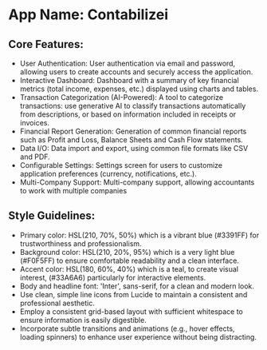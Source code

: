 # **App Name**: Contabilizei

## Core Features:

- User Authentication: User authentication via email and password, allowing users to create accounts and securely access the application.
- Interactive Dashboard: Dashboard with a summary of key financial metrics (total income, expenses, etc.) displayed using charts and tables.
- Transaction Categorization (AI-Powered): A tool to categorize transactions: use generative AI to classify transactions automatically from descriptions, or based on information included in receipts or invoices.
- Financial Report Generation: Generation of common financial reports such as Profit and Loss, Balance Sheets and Cash Flow statements.
- Data I/O: Data import and export, using common file formats like CSV and PDF.
- Configurable Settings: Settings screen for users to customize application preferences (currency, notifications, etc.).
- Multi-Company Support: Multi-company support, allowing accountants to work with multiple companies

## Style Guidelines:

- Primary color: HSL(210, 70%, 50%) which is a vibrant blue (#3391FF) for trustworthiness and professionalism.
- Background color: HSL(210, 20%, 95%) which is a very light blue (#F0F5FF) to ensure comfortable readability and a clean interface.
- Accent color: HSL(180, 60%, 40%) which is a teal, to create visual interest, (#33A6A6) particularly for interactive elements.
- Body and headline font: 'Inter', sans-serif, for a clean and modern look.
- Use clean, simple line icons from Lucide to maintain a consistent and professional aesthetic.
- Employ a consistent grid-based layout with sufficient whitespace to ensure information is easily digestible.
- Incorporate subtle transitions and animations (e.g., hover effects, loading spinners) to enhance user experience without being distracting.